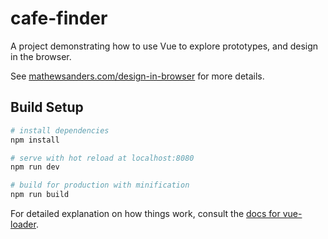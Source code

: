 # cafe-finder

A project demonstrating how to use Vue to explore prototypes, and design in the browser.

See [mathewsanders.com/design-in-browser](http://mathewsanders.com/design-in-browser) for more details.

## Build Setup

``` bash
# install dependencies
npm install

# serve with hot reload at localhost:8080
npm run dev

# build for production with minification
npm run build
```

For detailed explanation on how things work, consult the [docs for vue-loader](http://vuejs.github.io/vue-loader).
